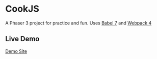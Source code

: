 # CookJS

A Phaser 3 project for practice and fun. Uses [Babel 7](https://babeljs.io) and [Webpack 4](https://webpack.js.org/)


## Live Demo
[Demo Site](https://aaatowing.duckdns.org/cookjs)

